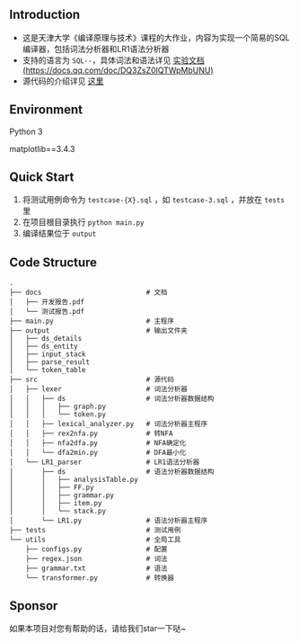 ## Introduction

- 这是天津大学《编译原理与技术》课程的大作业，内容为实现一个简易的SQL编译器，包括词法分析器和LR1语法分析器
- 支持的语言为 `SQL--`，具体词法和语法详见 [实验文档(https://docs.qq.com/doc/DQ3ZsZ0lQTWpMbUNU)](./doc)
- 源代码的介绍详见 [这里](./src/README.md)



## Environment

Python 3

matplotlib==3.4.3



## Quick Start

1. 将测试用例命令为 `testcase-{X}.sql` ，如 `testcase-3.sql` ，并放在 `tests` 里
2. 在项目根目录执行 `python main.py`
3. 编译结果位于 `output` 



## Code Structure

```
.
├── docs                          # 文档
│   ├── 开发报告.pdf
│   └── 测试报告.pdf
├── main.py                       # 主程序
├── output                        # 输出文件夹
│   ├── ds_details                
│   ├── ds_entity                 
│   ├── input_stack               
│   ├── parse_result              
│   └── token_table               
├── src                           # 源代码
│   ├── lexer                     # 词法分析器
│   │   ├── ds                    # 词法分析器数据结构
│   │   │   ├── graph.py
│   │   │   └── token.py
│   │   ├── lexical_analyzer.py   # 词法分析器主程序
│   │   ├── rex2nfa.py            # 转NFA
│   │   ├── nfa2dfa.py            # NFA确定化
│   │   └── dfa2min.py            # DFA最小化
│   └── LR1_parser                # LR1语法分析器
│       ├── ds                    # 语法分析器数据结构
│       │   ├── analysisTable.py
│       │   ├── FF.py
│       │   ├── grammar.py
│       │   ├── item.py
│       │   └── stack.py
│       └── LR1.py                # 语法分析器主程序
├── tests                         # 测试用例 
└── utils                         # 全局工具
    ├── configs.py                # 配置
    ├── regex.json                # 词法
    ├── grammar.txt               # 语法
    └── transformer.py            # 转换器
```



## Sponsor

如果本项目对您有帮助的话，请给我们star一下哒~

